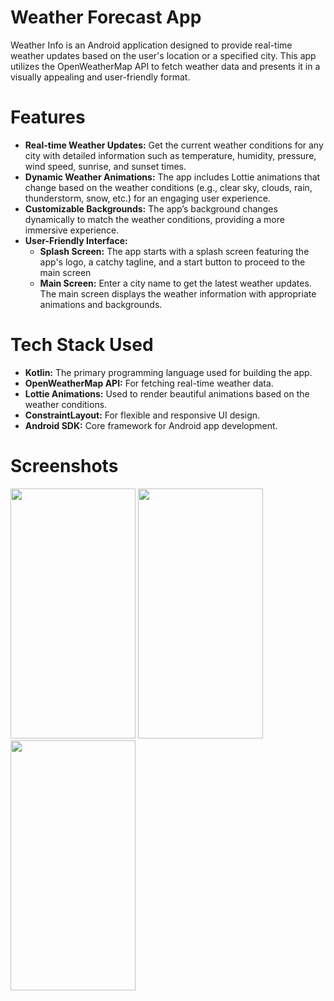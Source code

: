 # Weather Forecast App
Weather Info is an Android application designed to provide real-time weather updates based on the user's location or a specified city. This app utilizes the OpenWeatherMap API to fetch weather data and presents it in a visually appealing and user-friendly format.

# Features
- **Real-time Weather Updates:** Get the current weather conditions for any city with detailed information such as temperature, humidity, pressure, wind speed, sunrise, and sunset times.
- **Dynamic Weather Animations:** The app includes Lottie animations that change based on the weather conditions (e.g., clear sky, clouds, rain, thunderstorm, snow, etc.) for an engaging user experience.
- **Customizable Backgrounds:** The app’s background changes dynamically to match the weather conditions, providing a more immersive experience.
- **User-Friendly Interface:**
  - **Splash Screen:** The app starts with a splash screen featuring the app's logo, a catchy tagline, and a start button to proceed to the main screen
  - **Main Screen:** Enter a city name to get the latest weather updates. The main screen displays the weather information with appropriate animations and backgrounds.

# Tech Stack Used
- **Kotlin:** The primary programming language used for building the app.
- **OpenWeatherMap API:** For fetching real-time weather data.
- **Lottie Animations:** Used to render beautiful animations based on the weather conditions.
- **ConstraintLayout:** For flexible and responsive UI design.
- **Android SDK:** Core framework for Android app development.

# Screenshots
<img src="https://github.com/user-attachments/assets/1ea9db9a-2cc7-495f-839d-a018fa553efd"  width="200" height="400">
<img src="https://github.com/user-attachments/assets/9d23298b-ba6d-4bbf-959e-0d2da0c620da" width="200" height="400">
<img src="https://github.com/user-attachments/assets/0e97d34b-da8d-46f0-a5a7-12a56bac4dfa" width="200" height="400">
